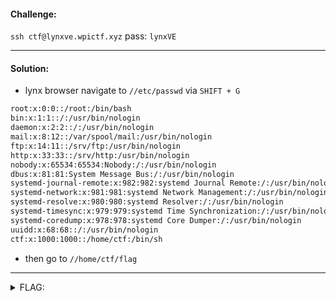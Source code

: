 #### Challenge:

`ssh ctf@lynxve.wpictf.xyz` pass: `lynxVE`

---

#### Solution:

- lynx browser navigate to `//etc/passwd` via `SHIFT + G`

```bash
root:x:0:0::/root:/bin/bash
bin:x:1:1::/:/usr/bin/nologin
daemon:x:2:2::/:/usr/bin/nologin
mail:x:8:12::/var/spool/mail:/usr/bin/nologin
ftp:x:14:11::/srv/ftp:/usr/bin/nologin
http:x:33:33::/srv/http:/usr/bin/nologin
nobody:x:65534:65534:Nobody:/:/usr/bin/nologin
dbus:x:81:81:System Message Bus:/:/usr/bin/nologin
systemd-journal-remote:x:982:982:systemd Journal Remote:/:/usr/bin/nologin
systemd-network:x:981:981:systemd Network Management:/:/usr/bin/nologin
systemd-resolve:x:980:980:systemd Resolver:/:/usr/bin/nologin
systemd-timesync:x:979:979:systemd Time Synchronization:/:/usr/bin/nologin
systemd-coredump:x:978:978:systemd Core Dumper:/:/usr/bin/nologin
uuidd:x:68:68::/:/usr/bin/nologin
ctf:x:1000:1000::/home/ctf:/bin/sh
```

- then go to `//home/ctf/flag`

---

<details><summary>FLAG:</summary>

```
WPI{lynX_13_Gr8or_Th@n_Chr0m1Um}
```

</details>
<br/>
